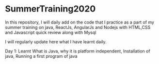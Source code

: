 # SummerTraining2020
In this repository, I will daily add on the code that I practice as a part of my summer training on java, ReactJs, AngularJs and Nodejs with HTML,CSS and Javascript quick review along with Mysql

I will regularly update here what I have learnt daily.

Day 1: Learnt What is Java, why it is platform independent, Installation of java, Running a first program of java